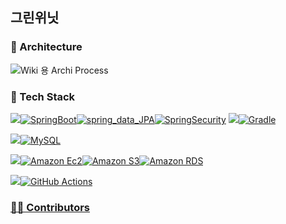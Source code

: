 ## 그린위닛

### 🥀 Architecture 
![Wiki 용 Archi Process](https://github.com/user-attachments/assets/45d76ea5-9e54-4038-b6a2-25fe897945cb)


### 🧰 Tech Stack
<p dir="auto"><a target="_blank" rel="noopener noreferrer nofollow" href="https://camo.githubusercontent.com/4a2a76648ac74b1e794e66a65d6c39da2d76c090fdf16b1423a4c99fd9b7956a/68747470733a2f2f696d672e736869656c64732e696f2f62616467652f4672616d65776f726b2d3535353535353f7374796c653d666f722d7468652d6261646765"><img src="https://camo.githubusercontent.com/4a2a76648ac74b1e794e66a65d6c39da2d76c090fdf16b1423a4c99fd9b7956a/68747470733a2f2f696d672e736869656c64732e696f2f62616467652f4672616d65776f726b2d3535353535353f7374796c653d666f722d7468652d6261646765" data-canonical-src="https://img.shields.io/badge/Framework-555555?style=for-the-badge" style="max-width: 100%;"></a><a target="_blank" rel="noopener noreferrer nofollow" href="https://camo.githubusercontent.com/7b764480ccab59c8de26a0df90a72f7a42d7b99cdcb5eba87226ca692f436a31/68747470733a2f2f696d672e736869656c64732e696f2f62616467652f737072696e67626f6f742d2532333644423333462e7376673f7374796c653d666f722d7468652d6261646765266c6f676f3d737072696e67626f6f74266c6f676f436f6c6f723d7768697465"><img src="https://camo.githubusercontent.com/7b764480ccab59c8de26a0df90a72f7a42d7b99cdcb5eba87226ca692f436a31/68747470733a2f2f696d672e736869656c64732e696f2f62616467652f737072696e67626f6f742d2532333644423333462e7376673f7374796c653d666f722d7468652d6261646765266c6f676f3d737072696e67626f6f74266c6f676f436f6c6f723d7768697465" alt="SpringBoot" data-canonical-src="https://img.shields.io/badge/springboot-%236DB33F.svg?style=for-the-badge&amp;logo=springboot&amp;logoColor=white" style="max-width: 100%;"></a><a target="_blank" rel="noopener noreferrer nofollow" href="https://camo.githubusercontent.com/edc1f79fe6dfe3b3f79a7fa44e4f79d003050d44abe870130c1716f99665b66e/68747470733a2f2f696d672e736869656c64732e696f2f62616467652f737072696e675f646174615f4a50412d2532333644423333463f7374796c653d666f722d7468652d6261646765266c6f676f3d64617461627269636b73266c6f676f436f6c6f723d7768697465"><img src="https://camo.githubusercontent.com/edc1f79fe6dfe3b3f79a7fa44e4f79d003050d44abe870130c1716f99665b66e/68747470733a2f2f696d672e736869656c64732e696f2f62616467652f737072696e675f646174615f4a50412d2532333644423333463f7374796c653d666f722d7468652d6261646765266c6f676f3d64617461627269636b73266c6f676f436f6c6f723d7768697465" alt="spring_data_JPA" data-canonical-src="https://img.shields.io/badge/spring_data_JPA-%236DB33F?style=for-the-badge&amp;logo=databricks&amp;logoColor=white" style="max-width: 100%;"></a><a target="_blank" rel="noopener noreferrer nofollow" href="https://camo.githubusercontent.com/3c28280702ced457af2e72f20c2a2cd1f5b2229be9c917781aabbaff7ac2682e/68747470733a2f2f696d672e736869656c64732e696f2f62616467652f737072696e675f73656375726974792d2532333644423333462e7376673f7374796c653d666f722d7468652d6261646765266c6f676f3d737072696e677365637572697479266c6f676f436f6c6f723d7768697465"><img src="https://camo.githubusercontent.com/3c28280702ced457af2e72f20c2a2cd1f5b2229be9c917781aabbaff7ac2682e/68747470733a2f2f696d672e736869656c64732e696f2f62616467652f737072696e675f73656375726974792d2532333644423333462e7376673f7374796c653d666f722d7468652d6261646765266c6f676f3d737072696e677365637572697479266c6f676f436f6c6f723d7768697465" alt="SpringSecurity" data-canonical-src="https://img.shields.io/badge/spring_security-%236DB33F.svg?style=for-the-badge&amp;logo=springsecurity&amp;logoColor=white" style="max-width: 100%;"></a> <a target="_blank" rel="noopener noreferrer nofollow" href="https://camo.githubusercontent.com/59a71e43068726c9f11b94338e102a216480ce2a8f5f14616680636e7998b7be/68747470733a2f2f696d672e736869656c64732e696f2f62616467652f6275696c642d3535353535353f7374796c653d666f722d7468652d6261646765"><img src="https://camo.githubusercontent.com/59a71e43068726c9f11b94338e102a216480ce2a8f5f14616680636e7998b7be/68747470733a2f2f696d672e736869656c64732e696f2f62616467652f6275696c642d3535353535353f7374796c653d666f722d7468652d6261646765" data-canonical-src="https://img.shields.io/badge/build-555555?style=for-the-badge" style="max-width: 100%;"></a><a target="_blank" rel="noopener noreferrer nofollow" href="https://camo.githubusercontent.com/7e3f4753f2a0899249d02753d1effcd48163d3abb5e60e099a84a26569a76403/68747470733a2f2f696d672e736869656c64732e696f2f62616467652f477261646c652d3032333033412e7376673f7374796c653d666f722d7468652d6261646765266c6f676f3d477261646c65266c6f676f436f6c6f723d7768697465"><img src="https://camo.githubusercontent.com/7e3f4753f2a0899249d02753d1effcd48163d3abb5e60e099a84a26569a76403/68747470733a2f2f696d672e736869656c64732e696f2f62616467652f477261646c652d3032333033412e7376673f7374796c653d666f722d7468652d6261646765266c6f676f3d477261646c65266c6f676f436f6c6f723d7768697465" alt="Gradle" data-canonical-src="https://img.shields.io/badge/Gradle-02303A.svg?style=for-the-badge&amp;logo=Gradle&amp;logoColor=white" style="max-width: 100%;"></a></p>

<p dir="auto"><a target="_blank" rel="noopener noreferrer nofollow" href="https://camo.githubusercontent.com/f45cad51db8deb15da74d137bb54a5879d8ed4f3b2cefd5d7374212098010887/68747470733a2f2f696d672e736869656c64732e696f2f62616467652f44617461626173652d3535353535353f7374796c653d666f722d7468652d6261646765"><img src="https://camo.githubusercontent.com/f45cad51db8deb15da74d137bb54a5879d8ed4f3b2cefd5d7374212098010887/68747470733a2f2f696d672e736869656c64732e696f2f62616467652f44617461626173652d3535353535353f7374796c653d666f722d7468652d6261646765" data-canonical-src="https://img.shields.io/badge/Database-555555?style=for-the-badge" style="max-width: 100%;"></a><a target="_blank" rel="noopener noreferrer nofollow" href="https://camo.githubusercontent.com/38ce4d8be94d27406f2989b56efec7cdc5e2c2d6509600746fede440245c5afa/68747470733a2f2f696d672e736869656c64732e696f2f62616467652f6d7973716c2d3434373941312e7376673f7374796c653d666f722d7468652d6261646765266c6f676f3d6d7973716c266c6f676f436f6c6f723d7768697465"><img src="https://camo.githubusercontent.com/38ce4d8be94d27406f2989b56efec7cdc5e2c2d6509600746fede440245c5afa/68747470733a2f2f696d672e736869656c64732e696f2f62616467652f6d7973716c2d3434373941312e7376673f7374796c653d666f722d7468652d6261646765266c6f676f3d6d7973716c266c6f676f436f6c6f723d7768697465" alt="MySQL" data-canonical-src="https://img.shields.io/badge/mysql-4479A1.svg?style=for-the-badge&amp;logo=mysql&amp;logoColor=white" style="max-width: 100%;"></a></p>


<p dir="auto"><a target="_blank" rel="noopener noreferrer nofollow" href="https://camo.githubusercontent.com/eca5045c21dc8ed046fb888ee2ef58890c9ca7a767da97afce6fe59fa0b6b571/68747470733a2f2f696d672e736869656c64732e696f2f62616467652f496e6672617374727563747572652d3535353535353f7374796c653d666f722d7468652d6261646765"><img src="https://camo.githubusercontent.com/eca5045c21dc8ed046fb888ee2ef58890c9ca7a767da97afce6fe59fa0b6b571/68747470733a2f2f696d672e736869656c64732e696f2f62616467652f496e6672617374727563747572652d3535353535353f7374796c653d666f722d7468652d6261646765" data-canonical-src="https://img.shields.io/badge/Infrastructure-555555?style=for-the-badge" style="max-width: 100%;"></a><a target="_blank" rel="noopener noreferrer nofollow" href="https://camo.githubusercontent.com/c73a6ba30b46b44f3171ca5a8121d65bc517d648b0858fae771105caa6780da8/68747470733a2f2f696d672e736869656c64732e696f2f62616467652f616d617a6f6e5f6563322d4646393930302e7376673f7374796c653d666f722d7468652d6261646765266c6f676f3d616d617a6f6e656332266c6f676f436f6c6f723d7768697465"><img src="https://camo.githubusercontent.com/c73a6ba30b46b44f3171ca5a8121d65bc517d648b0858fae771105caa6780da8/68747470733a2f2f696d672e736869656c64732e696f2f62616467652f616d617a6f6e5f6563322d4646393930302e7376673f7374796c653d666f722d7468652d6261646765266c6f676f3d616d617a6f6e656332266c6f676f436f6c6f723d7768697465" alt="Amazon Ec2" data-canonical-src="https://img.shields.io/badge/amazon_ec2-FF9900.svg?style=for-the-badge&amp;logo=amazonec2&amp;logoColor=white" style="max-width: 100%;"></a><a target="_blank" rel="noopener noreferrer nofollow" href="https://camo.githubusercontent.com/054c15dee630468d0bcab76fd82bfbc59ab0c4fa8e51244c8b02f64a26fb5285/68747470733a2f2f696d672e736869656c64732e696f2f62616467652f4157535f53332d3536394133312e7376673f7374796c653d666f722d7468652d6261646765266c6f676f3d616d617a6f6e7333266c6f676f436f6c6f723d7768697465"><img src="https://camo.githubusercontent.com/054c15dee630468d0bcab76fd82bfbc59ab0c4fa8e51244c8b02f64a26fb5285/68747470733a2f2f696d672e736869656c64732e696f2f62616467652f4157535f53332d3536394133312e7376673f7374796c653d666f722d7468652d6261646765266c6f676f3d616d617a6f6e7333266c6f676f436f6c6f723d7768697465" alt="Amazon S3" data-canonical-src="https://img.shields.io/badge/AWS_S3-569A31.svg?style=for-the-badge&amp;logo=amazons3&amp;logoColor=white" style="max-width: 100%;"></a><a target="_blank" rel="noopener noreferrer nofollow" href="https://camo.githubusercontent.com/ff070ae3ee824b0ee00648ece6d0f5f207108cb7a193615af1c2fbae0b5d7fbd/68747470733a2f2f696d672e736869656c64732e696f2f62616467652f616d617a6f6e5f5244532d3532374646462e7376673f7374796c653d666f722d7468652d6261646765266c6f676f3d616d617a6f6e726473266c6f676f436f6c6f723d7768697465"><img src="https://camo.githubusercontent.com/ff070ae3ee824b0ee00648ece6d0f5f207108cb7a193615af1c2fbae0b5d7fbd/68747470733a2f2f696d672e736869656c64732e696f2f62616467652f616d617a6f6e5f5244532d3532374646462e7376673f7374796c653d666f722d7468652d6261646765266c6f676f3d616d617a6f6e726473266c6f676f436f6c6f723d7768697465" alt="Amazon RDS" data-canonical-src="https://img.shields.io/badge/amazon_RDS-527FFF.svg?style=for-the-badge&amp;logo=amazonrds&amp;logoColor=white" style="max-width: 100%;"></a><a target="_blank" rel="noopener noreferrer nofollow" href="https://camo.githubusercontent.com/243894e9f863972b8f1f4170f81a11d52ff704e62f956cbb6584fef9a8f8ba43/68747470733a2f2f696d672e736869656c64732e696f2f62616467652f616d617a6f6e5f656c6173746963616368652d4646393930302e7376673f7374796c653d666f722d7468652d6261646765266c6f676f3d616d617a6f6e646f63756d656e746462266c6f676f436f6c6f723d7768697465"></p>


<p dir="auto"><a target="_blank" rel="noopener noreferrer nofollow" href="https://camo.githubusercontent.com/8bfcd2e722efbb3bcb70d97b5a154189b7582b0e3a9400c5a13b72facf31487d/68747470733a2f2f696d672e736869656c64732e696f2f62616467652f434943442d3535353535353f7374796c653d666f722d7468652d6261646765"><img src="https://camo.githubusercontent.com/8bfcd2e722efbb3bcb70d97b5a154189b7582b0e3a9400c5a13b72facf31487d/68747470733a2f2f696d672e736869656c64732e696f2f62616467652f434943442d3535353535353f7374796c653d666f722d7468652d6261646765" data-canonical-src="https://img.shields.io/badge/CICD-555555?style=for-the-badge" style="max-width: 100%;"><img src="https://camo.githubusercontent.com/d39f98e5f22de18187cdd6600398884869c8beb344b8b78ab34a685721cf8b1a/68747470733a2f2f696d672e736869656c64732e696f2f62616467652f676974687562253230616374696f6e732d2532333236373145352e7376673f7374796c653d666f722d7468652d6261646765266c6f676f3d676974687562616374696f6e73266c6f676f436f6c6f723d7768697465" alt="GitHub Actions" data-canonical-src="https://img.shields.io/badge/github%20actions-%232671E5.svg?style=for-the-badge&amp;logo=githubactions&amp;logoColor=white" style="max-width: 100%;"></a><a target="_blank" rel="noopener noreferrer nofollow" href="https://camo.githubusercontent.com/9b77e2be8bbac9c7624e8d643a764aba84d4b1a072d85443bcc84387073ca617/68747470733a2f2f696d672e736869656c64732e696f2f62616467652f6769746875625f636f6e7461696e65722d3138313731372e7376673f7374796c653d666f722d7468652d6261646765266c6f676f3d676974687562266c6f676f436f6c6f723d7768697465"></p>

### 👩‍💻 Contributors
